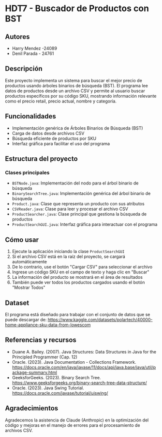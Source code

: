 # HDT7 - Buscador de Productos con BST

## Autores
- Harry Mendez -24089
- Denil Parada - 24761

## Descripción
Este proyecto implementa un sistema para buscar el mejor precio de productos usando árboles binarios de búsqueda (BST). El programa lee datos de productos desde un archivo CSV y permite al usuario buscar productos específicos por su código SKU, mostrando información relevante como el precio retail, precio actual, nombre y categoría.

## Funcionalidades
- Implementación genérica de Árboles Binarios de Búsqueda (BST)
- Carga de datos desde archivos CSV
- Búsqueda eficiente de productos por SKU
- Interfaz gráfica para facilitar el uso del programa

## Estructura del proyecto

### Clases principales
- `BSTNode.java`: Implementación del nodo para el árbol binario de búsqueda
- `BinarySearchTree.java`: Implementación genérica del árbol binario de búsqueda
- `Product.java`: Clase que representa un producto con sus atributos
- `CSVReader.java`: Clase para leer y procesar el archivo CSV
- `ProductSearcher.java`: Clase principal que gestiona la búsqueda de productos
- `ProductSearchGUI.java`: Interfaz gráfica para interactuar con el programa

## Cómo usar
1. Ejecute la aplicación iniciando la clase `ProductSearchGUI`
2. Si el archivo CSV está en la raíz del proyecto, se cargará automáticamente
3. De lo contrario, use el botón "Cargar CSV" para seleccionar el archivo
4. Ingrese un código SKU en el campo de texto y haga clic en "Buscar"
5. La información del producto se mostrará en el área de resultados
6. También puede ver todos los productos cargados usando el botón "Mostrar Todos"

## Dataset
El programa está diseñado para trabajar con el conjunto de datos que se puede descargar de:
https://www.kaggle.com/datasets/polartech/40000-home-appliance-sku-data-from-lowescom

## Referencias y recursos
- Duane A. Bailey. (2007). Java Structures: Data Structures in Java for the Principled Programmer (Cap. 12)
- Oracle. (2023). Java Documentation - Collections Framework. https://docs.oracle.com/en/java/javase/11/docs/api/java.base/java/util/package-summary.html
- GeeksforGeeks. (2023). Binary Search Tree. https://www.geeksforgeeks.org/binary-search-tree-data-structure/
- Oracle. (2023). Java Swing Tutorial. https://docs.oracle.com/javase/tutorial/uiswing/

## Agradecimientos
Agradecemos la asistencia de Claude (Anthropic) en la optimización del código y mejoras en el manejo de errores para el procesamiento de archivos CSV.